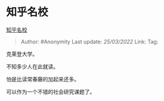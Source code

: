 # 知乎名校
[知乎名校](https://zhuanlan.zhihu.com/p/485958690)

> Author: #Anonymity 
> Last update: *25/03/2022* 
> Link:
> Tag: 

克莱登大学。

  

  

不知多少人在此就读。

怕是比读常春藤的加起来还多。

可以作为一个不错的社会研究课题了。